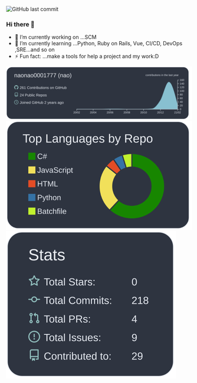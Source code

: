 ![GitHub last commit](https://img.shields.io/github/last-commit/naonao0001777/naonao0001777)
### Hi there 👋

<!--
**naonao0001777/naonao0001777** is a ✨ _special_ ✨ repository because its `README.md` (this file) appears on your GitHub profile.

Here are some ideas to get you started:
-->
- 🔭 I’m currently working on ...SCM
- 🌱 I’m currently learning ...Python, Ruby on Rails, Vue, CI/CD, DevOps ,SRE...and so on
- ⚡ Fun fact: ...make a tools for help a project and my work:D

<!--
- � I’m looking to collaborate on ...
- 🤔 I’m looking for help with ...
- 💬 Ask me about ...
- 📫 How to reach me: ...
- 😄 Pronouns: ...
-->

<!--![GitHub Stats Card](https://github-readme-stats.vercel.app/api?username=naonao0001777&show_icons=true)-->
<!--![Top Languages Card](https://github-readme-stats.vercel.app/api/top-langs/?username=naonao0001777&hide=javascript,html,css)-->
[![](https://raw.githubusercontent.com/naonao0001777/naonao0001777/main/profile-summary-card-output/nord_dark/0-profile-details.svg)](https://github.com/vn7n24fzkq/github-profile-summary-cards)
[![](https://raw.githubusercontent.com/naonao0001777/naonao0001777/main/profile-summary-card-output/nord_dark/1-repos-per-language.svg)](https://github.com/vn7n24fzkq/github-profile-summary-cards)
[![](https://raw.githubusercontent.com/naonao0001777/naonao0001777/main/profile-summary-card-output/nord_dark/3-stats.svg)](https://github.com/vn7n24fzkq/github-profile-summary-cards)
